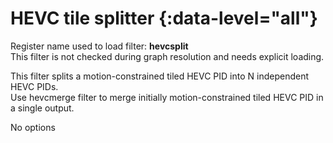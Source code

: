 <!-- automatically generated - do not edit, patch gpac/applications/gpac/gpac.c -->

# HEVC tile splitter  {:data-level="all"}  
  
Register name used to load filter: __hevcsplit__  
This filter is not checked during graph resolution and needs explicit loading.  
  
This filter splits a motion-constrained tiled HEVC PID into N independent HEVC PIDs.  
Use hevcmerge filter to merge initially motion-constrained tiled HEVC PID in a single output.  
  
No options  
  
